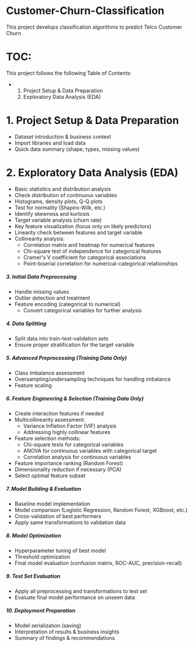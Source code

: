 # Customer-Churn-Classification
This project develops classification algorithms to predict Telco Customer Churn 


# TOC:
This project follows the following Table of Contents:
- 1. Project Setup & Data Preparation
  2. Exploratory Data Analysis (EDA)

# 1. Project Setup & Data Preparation

- Dataset introduction & business context
- Import libraries and load data
- Quick data summary (shape, types, missing values)

# 2. Exploratory Data Analysis (EDA)

- Basic statistics and distribution analysis
- Check distribution of continuous variables
- Histograms, density plots, Q-Q plots
- Test for normality (Shapiro-Wilk, etc.)
- Identify skewness and kurtosis
- Target variable analysis (churn rate)
- Key feature visualization (focus only on likely predictors)
- Linearity check between features and target variable
- Collinearity analysis:
  - Correlation matrix and heatmap for numerical features
  - Chi-square test of independence for categorical features
  - Cramer's V coefficient for categorical associations
  - Point-biserial correlation for numerical-categorical relationships


##### 3. Initial Data Preprocessing

- Handle missing values
- Outlier detection and treatment
- Feature encoding (categorical to numerical)
    - Convert categorical variables for further analysis

##### 4. Data Splitting

- Split data into train-test-validation sets
- Ensure proper stratification for the target variable

##### 5. Advanced Preprocessing (Training Data Only)

- Class imbalance assessment
- Oversampling/undersampling techniques for handling imbalance
- Feature scaling

##### 6. Feature Engineering & Selection (Training Data Only)

- Create interaction features if needed
- Multicollinearity assessment:
    - Variance Inflation Factor (VIF) analysis
    - Addressing highly collinear features
- Feature selection methods:
    - Chi-square tests for categorical variables
    - ANOVA for continuous variables with categorical target
    - Correlation analysis for continuous variables
- Feature importance ranking (Random Forest)
- Dimensionality reduction if necessary (PCA)
- Select optimal feature subset

##### 7. Model Building & Evaluation

- Baseline model implementation
- Model comparison (Logistic Regression, Random Forest, XGBoost, etc.)
- Cross-validation of best performers
- Apply same transformations to validation data

##### 8. Model Optimization

- Hyperparameter tuning of best model
- Threshold optimization
- Final model evaluation (confusion matrix, ROC-AUC, precision-recall)

##### 9. Test Set Evaluation

- Apply all preprocessing and transformations to test set
- Evaluate final model performance on unseen data

##### 10. Deployment Preparation

- Model serialization (saving)
- Interpretation of results & business insights
- Summary of findings & recommendations
